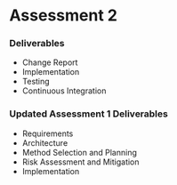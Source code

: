 # Assessment 2
### Deliverables
*   <a>Change Report</a>
*   <a>Implementation</a>
*   <a>Testing</a>
*   <a>Continuous Integration</a>

### Updated Assessment 1 Deliverables
*   <a>Requirements</a>
*   <a>Architecture</a>
*   <a>Method Selection and Planning</a>
*   <a>Risk Assessment and Mitigation</a>
*   <a>Implementation</a>
